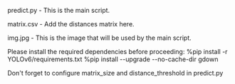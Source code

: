 predict.py - This is the main script.

matrix.csv - Add the distances matrix here.

img.jpg - This is the image that will be used by the main script.

Please install the required dependencies before proceeding:
%pip install -r YOLOv6/requirements.txt
%pip install --upgrade --no-cache-dir gdown

Don't forget to configure matrix_size and distance_threshold in predict.py
